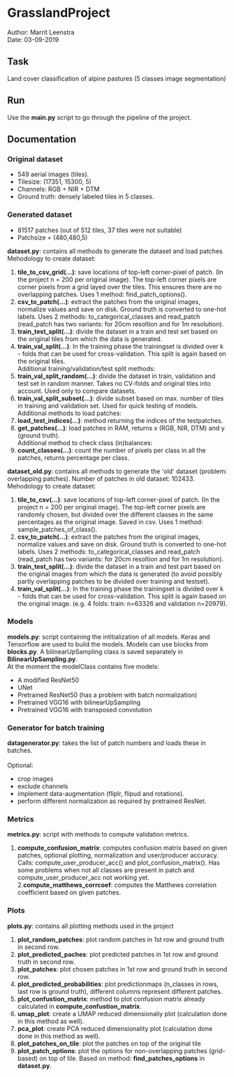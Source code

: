# GrasslandProject
Author: Marrit Leenstra<br/> 
Date: 03-09-2019

## Task
Land cover classification of alpine pastures (5 classes image segmentation)

## Run
Use the **main.py** script to go through the pipeline of the project. 

## Documentation
### Original dataset 
* 549 aerial images (tiles). 
* Tilesize: (17351, 15300, 5) 
* Channels: RGB + NIR + DTM 
* Ground truth: densely labeled tiles in 5 classes. 

### Generated dataset 
* 81517 patches (out of 512 tiles, 37 tiles were not suitable) 
* Patchsize = (480,480,5)

**dataset.py**: contains all methods to generate the dataset and load patches<br/>
Mehodology to create dataset:
1. **tile_to_csv_grid(...)**: save locations of top-left corner-pixel of patch. (In the project n = 200 per original image). The top-left corner pixels are corner pixels from a grid layed over the tiles. This ensures there are no overlapping patches. Uses 1 method: find_patch_options().
2. **csv_to_patch(...)**: extract the patches from the original images, normalize values and save on disk. Ground truth is converted to one-hot labels. Uses 2 methods: to_categorical_classes and read_patch (read_patch has two variants: for 20cm resoltion and for 1m resolution). 
3. **train_test_split(...)**: divide the dataset in a train and test set based on the original tiles from which the data is generated.
4. **train_val_split(...)**: In the training phase the trainingset is divided over k - folds that can be used for cross-validation. This split is again based on the original tiles. <br/>
Additional training/validation/test split methods:
5. **train_val_split_random(...)**: divide the dataset in train, validation and test set in random manner. Takes no CV-folds and original tiles into account. Used only to compare datasets.
6. **train_val_split_subset(...)**: divide subset based on max. number of tiles in training and validation set. Used for quick testing of models. <br/>
Additional methods to load patches:
7. **load_test_indices(...)**: method returning the indices of the testpatches.
8. **get_patches(...)**: load patches in RAM, returns x (RGB, NIR, DTM) and y (ground truth).<br/>
Additional method to check class (in)balances:
9. **count_classes(...)**: count the number of pixels per class in all the patches, returns percentage per class.

**dataset_old.py**: contains all methods to generate the 'old' dataset (problem: overlapping patches). Number of patches in old dataset: 102433.<br/>
Mehodology to create dataset:
1. **tile_to_csv(...)**: save locations of top-left corner-pixel of patch. (In the project n = 200 per original image). The top-left corner pixels are randomly chosen, but divided over the different classes in the same percentages as the original image. Saved in csv. Uses 1 method: sample_patches_of_class().
2. **csv_to_patch(...)**: extract the patches from the original images, normalize values and save on disk. Ground truth is converted to one-hot labels. Uses 2 methods: to_categorical_classes and read_patch (read_patch has two variants: for 20cm resoltion and for 1m resolution).  
3. **train_test_split(...)**: divide the dataset in a train and test part based on the original images from which the data is generated (to avoid possibly partly overlapping patches to be divided over training and testset). 
4. **train_val_split(...)**: In the training phase the trainingset is divided over k - folds that can be used for cross-validation. This split is again based on the original image. (e.g. 4 folds: train: n=63326 and validation n=20979). 

### Models
**models.py**: script containing the intitialization of all models. Keras and Tensorflow are used to build the models. Models can use blocks from **blocks.py**. A bilinearUpSampling class is saved separately in **BilinearUpSampling.py**.<br/>
At the moment the modelClass contains five models:
* A modified ResNet50
* UNet
* Pretrained ResNet50 (has a problem with batch normalization)
* Pretrained VGG16 with bilinearUpSampling
* Pretrained VGG16 with transposed convolution

### Generator for batch training
**datagenerator.py**: takes the list of patch numbers and loads these in batches.<br/>  
Optional: 
* crop images
* exclude channels
* implement data-augmentation (fliplr, flipud and rotations). 
* perform different normalization as required by pretrained ResNet.

### Metrics
**metrics.py**: script with methods to compute validation metrics.<br/>
1. **compute_confusion_matrix**: computes confusion matrix based on given patches, optional plotting, normalization and user/producer accuracy. Calls: compute_user_producer_acc() and plot_confusion_matrix(). Has some problems when not all classes are present in patch and compute_user_producer_acc not working yet.
2.**compute_matthews_corrcoef**: computes the Matthews correlation coefficient based on given patches.

### Plots
**plots.py**: contains all plotting methods used in the project<br/>
1. **plot_random_patches**: plot random patches in 1st row and ground truth in second row.
2. **plot_predicted_paches**: plot predicted patches in 1st row and ground truth in second row.
3. **plot_patches**: plot chosen patches in 1st row and ground truth in second row.
4. **plot_predicted_probabilities**: plot predictionmaps (n_classes in rows, last row is ground truth), different columns represent different patches.
5. **plot_confustion_matrix**: method to plot confusion matrix already calculated in **compute_confustion_matrix**.
6. **umap_plot**: create a UMAP reduced dimensionaliy plot (calculation done in this method as well).
7. **pca_plot**: create PCA reduced dimensionality plot (calculation done done in this method as well).
8. **plot_patches_on_tile**: plot the patches on top of the original tile
9. **plot_patch_options**: plot the options for non-overlapping patches (grid-based) on top of tile. Based on method: **find_patches_options** in **dataset.py**.

